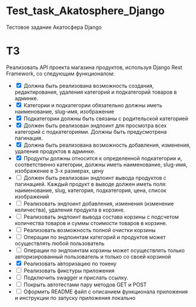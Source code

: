 # Test_task_Akatosphere_Django
Тестовое задание Акатосфера Django

# ТЗ
Реализовать API проекта магазина продуктов, используя Django Rest Framework, со следующим функционалом:
* <input type="checkbox" checked> Должна быть реализована возможность создания, редактирования, удаления категорий и подкатегорий товаров в админке.
* <input type="checkbox" checked> Категории и подкатегории обязательно должны иметь наименование, slug-имя, изображение
* <input type="checkbox" checked> Подкатегории должны быть связаны с родительской категорией
* <input type="checkbox" checked> Должен быть реализован эндпоинт для просмотра всех категорий с подкатегориями. Должны быть предусмотрена пагинация.
* <input type="checkbox" checked > Должна быть реализована возможность добавления, изменения, удаления продуктов в админке.
* <input type="checkbox" checked > Продукты должны относится к определенной подкатегории и, соответственно категории, должны иметь наименование, slug-имя, изображение в 3-х размерах, цену
* <input type="checkbox" > Должен быть реализован эндпоинт вывода продуктов с пагинацией. Каждый продукт в выводе должен иметь поля: наименование, slug, категория, подкатегория, цена, список изображений
* <input type="checkbox" > Реализовать эндпоинт добавления, изменения (изменение количества), удаления продукта в корзине.
* <input type="checkbox" > Реализовать эндпоинт вывода  состава корзины с подсчетом количества товаров и суммы стоимости товаров в корзине.
* <input type="checkbox" > Реализовать возможность полной очистки корзины
* <input type="checkbox" > Операции по эндпоинтам категорий и продуктов может осуществлять любой пользователь
* <input type="checkbox" > Операции по эндпоинтам корзины может осуществлять только авторизированный пользователь и только со своей корзиной
* <input type="checkbox" checked > Реализовать авторизацию по токену
* <input type="checkbox" > Реализовать фикстуры приложения
* <input type="checkbox" > Подключить swagger и прислать ссылку.
* <input type="checkbox" > Покрыть автотестами пару методов  GET и POST
* <input type="checkbox" > Оформить README файл с описанием функционала приложения и инструкции по запуску приложения локально

